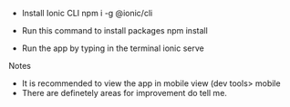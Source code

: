 * Install Ionic CLI
  npm i -g @ionic/cli

* Run this command to install packages
  npm install

* Run the app by typing in the terminal
  ionic serve

Notes 
* It is recommended to view the app in mobile view (dev tools> mobile
* There are definetely areas for improvement do tell me. 
